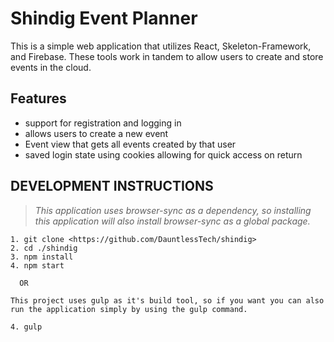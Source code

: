 # Shindig Event Planner
This is a simple web application that utilizes React, Skeleton-Framework, and Firebase. These tools work in tandem to allow users to create and store events in the cloud.

## Features
- support for registration and logging in
- allows users to create a new event
- Event view that gets all events created by that user
- saved login state using cookies allowing for quick access on return

## DEVELOPMENT INSTRUCTIONS
> _This application uses browser-sync as a dependency, so installing this application will also install browser-sync as a global package._

```
1. git clone <https://github.com/DauntlessTech/shindig>
2. cd ./shindig
3. npm install
4. npm start

  OR

This project uses gulp as it's build tool, so if you want you can also run the application simply by using the gulp command.

4. gulp


```
